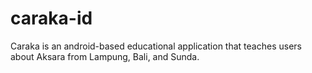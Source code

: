 # caraka-id
Caraka is an android-based educational application that teaches users about Aksara from Lampung, Bali, and Sunda. 
